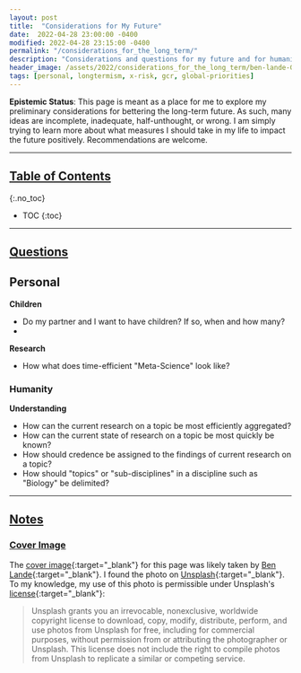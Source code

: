 ```yaml
---
layout: post
title:  "Considerations for My Future"
date:  2022-04-28 23:00:00 -0400
modified: 2022-04-28 23:15:00 -0400
permalink: "/considerations_for_the_long_term/"
description: "Considerations and questions for my future and for humanity's long-term future."
header_image: /assets/2022/considerations_for_the_long_term/ben-lande-G31YgQFOER4-unsplash.jpg
tags: [personal, longtermism, x-risk, gcr, global-priorities]
---
```


__Epistemic Status__: This page is meant as a place for me to explore my preliminary considerations for bettering the long-term future. As such, many ideas are incomplete, inadequate, half-unthought, or wrong. I am simply trying to learn more about what measures I should take in my life to impact the future positively. Recommendations are welcome.

---

## [Table of Contents](#top)
{:.no_toc}
* TOC
{:toc}

---

## [Questions](#questions)

## Personal

__Children__

- Do my partner and I want to have children? If so, when and how many?
-

__Research__

- How what does time-efficient "Meta-Science" look like?

### Humanity

__Understanding__

- How can the current research on a topic be most efficiently aggregated?
- How can the current state of research on a topic be most quickly be known?
- How should credence be assigned to the findings of current research on a topic?
- How should "topics" or "sub-disciplines" in a discipline such as "Biology" be delimited?

---

## [Notes](#notes)

### [Cover Image](#cover-image)

The [cover image][cover_image]{:target="_blank"} for this page was likely taken by [Ben Lande][author]{:target="_blank"}. I found the photo on [Unsplash][unsplash]{:target="_blank"}. To my knowledge, my use of this photo is permissible under Unsplash's [license][lic]{:target="_blank"}:
> Unsplash grants you an irrevocable, nonexclusive, worldwide copyright license to download, copy, modify, distribute, perform, and use photos from Unsplash for free, including for commercial purposes, without permission from or attributing the photographer or Unsplash. This license does not include the right to compile photos from Unsplash to replicate a similar or competing service.

[cover_image]: https://unsplash.com/photos/G31YgQFOER4 "https://unsplash.com/photos/G31YgQFOER4"

[author]: https://unsplash.com/@ben_lande "https://unsplash.com/@ben_lande"

[lic]: https://unsplash.com/license "https://unsplash.com/license"

[unsplash]: https://unsplash.com/ "https://unsplash.com/"
